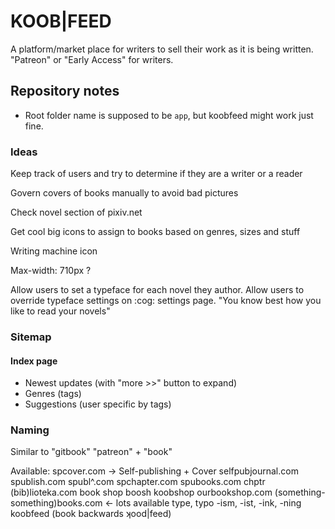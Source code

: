 # KOOB|FEED

A platform/market place for writers to sell their work as it is being written.
"Patreon" or "Early Access" for writers.


## Repository notes

* Root folder name is supposed to be `app`, but koobfeed might work just fine.


### Ideas

Keep track of users and try to determine if they are a writer or a reader

Govern covers of books manually to avoid bad pictures

Check novel section of pixiv.net

Get cool big icons to assign to books based on genres, sizes and stuff

Writing machine icon

Max-width: 710px ?

Allow users to set a typeface for each novel they author.
Allow users to override typeface settings on :cog: settings page.
"You know best how you like to read your novels"


### Sitemap

#### Index page
* Newest updates (with "more >>" button to expand)
* Genres (tags)
* Suggestions (user specific by tags)


### Naming

Similar to "gitbook"
"patreon" + "book"

Available:
spcover.com -> Self-publishing + Cover
selfpubjournal.com
spublish.com
spubl^.com
spchapter.com
spubooks.com
chptr
(bib)lioteka.com
book shop
boosh
koobshop
ourbookshop.com
(something-something)books.com <- lots available
type, typo
-ism, -ist, -ink, -ning
koobfeed (book backwards ʞood|feed)


